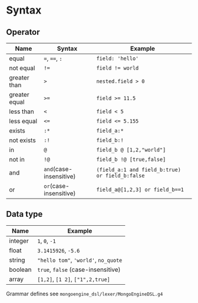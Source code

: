 # Syntax

## Operator

| Name | Syntax | Example |
| --- | --- | --- |
| equal  | `=`, `==`, `:` | `field: 'hello'` |
| not equal  | `!=` | `field != world` |
| greater than  | `>` | `nested.field > 0` |
| greater equal  | `>=` | `field >= 11.5` |
| less than | `<` | `field < 5` |
| less equal  | `<=` | `field <= 5.155` |
| exists  | `:*` | `field_a:*` |
| not exists  | `:!` | `field_b:!` |
| in  | `@` | `field_b @ [1,2,"world"]` |
| not in  | `!@` | `field_b !@ [true,false]` |
| and  | `and`(case-insensitive) | `(field_a:1 and field_b:true) or field_b:false` |
| or  | `or`(case-insensitive) | `field_a@[1,2,3] or field_b==1` |

## Data type

| Name | Example |
| --- | --- |
| integer | `1`, `0`, `-1` |
| float | `3.1415926`, `-5.6` |
| string | `"hello tom"`, `'world'`, `no_quote` |
| boolean | `true`, `false` (case-insensitive)|
| array | `[1,2]`, `[1 2]`, `["1",2,true]` |

Grammar defines see `mongoengine_dsl/lexer/MongoEngineDSL.g4`
